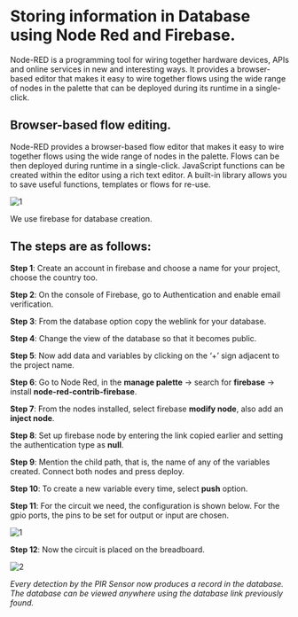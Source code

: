 # Storing information in Database using Node Red and Firebase.  

Node-RED is a programming tool for wiring together hardware devices, APIs and online services in new and interesting ways. It provides a browser-based editor that makes it easy to wire together flows using the wide range of nodes in the palette that can be deployed during its runtime in a single-click.  

## Browser-based flow editing.  
Node-RED provides a browser-based flow editor that makes it easy to wire together flows using the wide range of nodes in the palette. Flows can be then deployed during runtime in a single-click. JavaScript functions can be created within the editor using a rich text editor. A built-in library allows you to save useful functions, templates or flows for re-use.  

![1](https://user-images.githubusercontent.com/39903083/41078099-2c7b4234-6a38-11e8-827f-d87e1c0c04a2.png)  

We use firebase for database creation.  

## The steps are as follows:  

**Step 1**: Create an account in firebase and choose a name for your project, choose the country too.  

**Step 2**: On the console of Firebase, go to Authentication and enable email verification.  

**Step 3**: From the database option copy the weblink for your database.  

**Step 4**: Change the view of the database so that it becomes public.  

**Step 5**: Now add data and variables by clicking on the ‘+’ sign adjacent to the project name.  

**Step 6**: Go to Node Red, in the **manage palette** -> search for **firebase** -> install **node-red-contrib-firebase**.  

**Step 7**: From the nodes installed, select firebase **modify node**, also add an **inject node**.  

**Step 8**: Set up firebase node by entering the link copied earlier and setting the authentication type as **null**.  

**Step 9**: Mention the child path, that is, the name of any of the variables created. Connect both nodes and press deploy.  

**Step 10**: To create a new variable every time, select **push** option.  

**Step 11**: For the circuit we need, the configuration is shown below. For the gpio ports, the pins to be set for output or input are chosen.  

![1](https://user-images.githubusercontent.com/39903083/41078159-a36db3cc-6a38-11e8-8a19-13897c2136c6.png)  

**Step 12**: Now the circuit is placed on the breadboard.  

![2](https://user-images.githubusercontent.com/39903083/41078167-b1f1a106-6a38-11e8-9d5a-a78170b5e178.png)  

*Every detection by the PIR Sensor now produces a record in the database. The database can be viewed anywhere using the database link previously found.*



